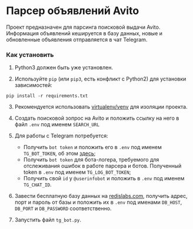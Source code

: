 # Парсер объявлений Avito

Проект предназначен для парсинга поисковой выдачи Avito. Информация объявлений кешируется в базу данных, новые и обновленные объявления отправляется в чат Telegram.

### Как установить

1. Python3 должен быть уже установлен.  

2. Используйте `pip` (или `pip3`, есть конфликт с Python2) для установки зависимостей:
```
pip install -r requirements.txt
```
3. Рекомендуется использовать [virtualenv/venv](https://docs.python.org/3/library/venv.html) для изоляции проекта.

4. Создать поисковой зопрос на Avito и положить ссылку на него в файл `.env` под именем `SEARCH_URL`

4. Для работы с Telegram потребуется:
    * Получить `bot token` и положить его в `.env` под именем `TG_BOT_TOKEN`, об этом [здесь](https://smmplanner.com/blog/otlozhennyj-posting-v-telegram/);
    * Получить `bot token` для бота-логера, требуемого для отслеживания ошибок в работе парсера и ботов. Полученный token в `.env` под именем `TG_LOG_BOT_TOKEN`;
    * Получить свой `id` у `@userinfobot` и положить в `.env` под именем `TG_CHAT_ID`.

5. Завести бесплатную базу данных на [redislabs.com](https://redislabs.com/), получить адрес, порт и пароль от базы и положить их в `.env` под именами `DB_HOST`, `DB_PORT` и `DB_PASSWORD` соответственно.

6. Запустить файл `tg_bot.py`.

